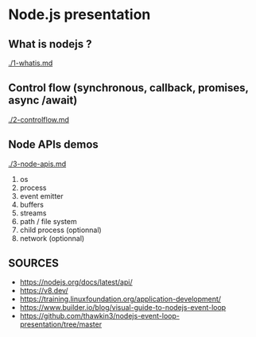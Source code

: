 # Node.js presentation

## What is nodejs ?

[./1-whatis.md](./1-whatis.md)

## Control flow (synchronous, callback, promises, async /await)

[./2-controlflow.md](./2-controlflow.md)

## Node APIs demos

[./3-node-apis.md](./3-node-apis.md)

1. os
2. process
3. event emitter
4. buffers
5. streams
6. path / file system
7. child process (optionnal)
8. network (optionnal)

## SOURCES

- https://nodejs.org/docs/latest/api/
- https://v8.dev/
- https://training.linuxfoundation.org/application-development/
- https://www.builder.io/blog/visual-guide-to-nodejs-event-loop
- https://github.com/thawkin3/nodejs-event-loop-presentation/tree/master

